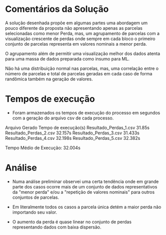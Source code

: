 # Comentários da Solução

A solução desenhada propõe em algumas partes uma abordagem um pouco
diferente da proposta não apresentando apenas as parcelas selecionadas
como menor Perda, mas, um agrupamento de parcelas com a visualização
crescente de perdas onde sempre em cada bloco o primeiro conjunto de
parcelas representa em valores nominais a menor perda.

O agrupamento além de permitir uma visualização melhor dos dados atenta
para uma massa de dados preparada como insumo para ML.

Não há uma distribuição normal nas parcelas, mas, uma correlação entre
o número de parcelas e total de parcelas geradas em cada caso de forma 
randômica também na geração de valores.

# Tempos de execução

* Foram armazenados os tempos de execução do processo em segundos com a geração do arquivo 
csv de cada processo.

Arquivo Gerado                  Tempo de execução(s) 
Resultado_Perdas_1.csv                 31.85s
Resultado_Perdas_2.csv                 32.157s
Resultado_Perdas_3.csv                 31.433s
Resultado_Perdas_4.csv                 32.198s
Resultado_Perdas_5.csv                 32.382s     

Tempo Médio de Execução: 32.004s                      

 
# Análise

* Numa análise preliminar observei uma certa tendência onde em grande parte dos casos ocorre mais 
de um conjunto de dados representativos da "menor perda" e/ou a "repetição de valores nominais" para 
outros conjuntos de parcelas.

* Em literalmente todos os casos a parcela única detém a maior perda não importando seu valor.

* O aumento da perda é quase linear no conjunto de perdas representando dados com baixa dispersão.


